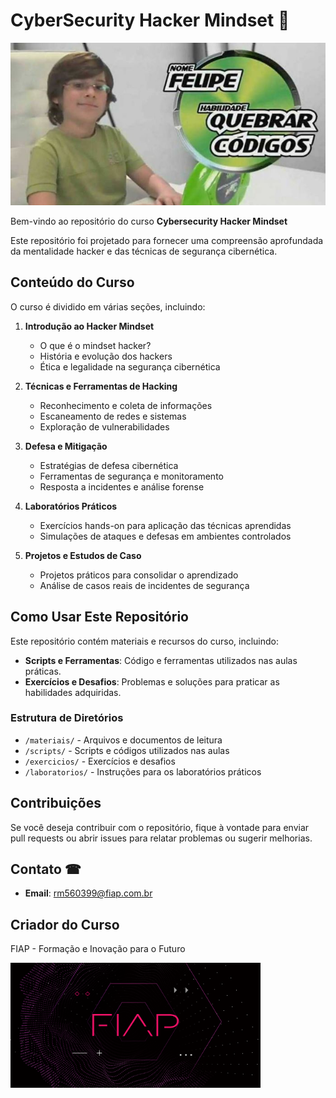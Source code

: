  # CyberSecurity Hacker Mindset 🧠


<img src="felipe.jpg" alt="Descrição da Imagem" width="640" height="260">


Bem-vindo ao repositório do curso **Cybersecurity Hacker Mindset** 

Este repositório foi projetado para fornecer uma compreensão aprofundada da mentalidade hacker e das técnicas de segurança cibernética. 

## Conteúdo do Curso

O curso é dividido em várias seções, incluindo:

1. **Introdução ao Hacker Mindset**
   - O que é o mindset hacker?
   - História e evolução dos hackers
   - Ética e legalidade na segurança cibernética

2. **Técnicas e Ferramentas de Hacking**
   - Reconhecimento e coleta de informações  
   - Escaneamento de redes e sistemas
   - Exploração de vulnerabilidades

3. **Defesa e Mitigação**
   - Estratégias de defesa cibernética
   - Ferramentas de segurança e monitoramento
   - Resposta a incidentes e análise forense

4. **Laboratórios Práticos**
   - Exercícios hands-on para aplicação das técnicas aprendidas
   - Simulações de ataques e defesas em ambientes controlados

5. **Projetos e Estudos de Caso**
   - Projetos práticos para consolidar o aprendizado
   - Análise de casos reais de incidentes de segurança

## Como Usar Este Repositório

Este repositório contém materiais e recursos do curso, incluindo:

- **Scripts e Ferramentas**: Código e ferramentas utilizados nas aulas práticas.
- **Exercícios e Desafios**: Problemas e soluções para praticar as habilidades adquiridas.

### Estrutura de Diretórios 

- `/materiais/` - Arquivos e documentos de leitura
- `/scripts/` - Scripts e códigos utilizados nas aulas
- `/exercicios/` - Exercícios e desafios
- `/laboratorios/` - Instruções para os laboratórios práticos


## Contribuições

Se você deseja contribuir com o repositório, fique à vontade para enviar pull requests ou abrir issues para relatar problemas ou sugerir melhorias.

## Contato ☎

- **Email**: rm560399@fiap.com.br

## Criador do Curso 
FIAP - Formação e Inovação para o Futuro

<img src="fiap.png" alt="Descrição da Imagem" width="400" height="200">
